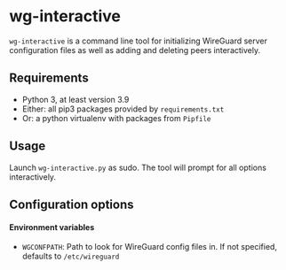 # wg-interactive
`wg-interactive` is a command line tool for initializing WireGuard server configuration files as well as adding and deleting peers interactively.

## Requirements
- Python 3, at least version 3.9
- Either: all pip3 packages provided by `requirements.txt`
- Or: a python virtualenv with packages from `Pipfile`

## Usage
Launch `wg-interactive.py` as sudo. The tool will prompt for all options interactively.

## Configuration options
#### Environment variables
- `WGCONFPATH`: Path to look for WireGuard config files in. If not specified, defaults to `/etc/wireguard`